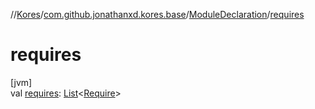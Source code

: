 //[Kores](../../../index.md)/[com.github.jonathanxd.kores.base](../index.md)/[ModuleDeclaration](index.md)/[requires](requires.md)

# requires

[jvm]\
val [requires](requires.md): [List](https://kotlinlang.org/api/latest/jvm/stdlib/kotlin.collections/-list/index.html)<[Require](../-require/index.md)>
